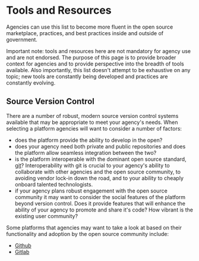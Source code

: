# Tools and Resources

Agencies can use this list to become more fluent in the open source marketplace, practices, and best practices inside and outside of government.

Important note: tools and resources here are not mandatory for agency use and are not endorsed.  The purpose of this page is to provide broader context for agencies and to provide perspective into the breadth of tools available.  Also importantly, this list doesn't attempt to be exhaustive on any topic; new tools are constantly being developed and practices are constantly evolving.


## Source Version Control
There are a number of robust, modern source version control systems available that may be appropriate to meet your agency's needs. When selecting a platform agencies will want to consider a number of factors:
- does the platform provide the ability to develop in the open?
- does your agency need both private and public repositories and does the platform allow seamless integration between the two? 
- is the platform interoperable with the dominant open source standard, [git](https://git-scm.com/)? Interoperability with git is crucial to your agency's ability to collaborate with other agencies and the open source community, to avoiding vendor lock-in down the road, and to your ability to cheaply onboard talented technologists.
- if your agency plans robust engagement with the open source community it may want to consider the social features of the platform beyond version control. Does it provide features that will enhance the ability of your agency to promote and share it's code? How vibrant is the existing user community?

Some platforms that agencies may want to take a look at based on their functionality and adoption by the open source community include:
- [Github](https://github.com)
- [Gitlab](https://gitlab.com)
- [Bitbucket](https://bitbucket.org)

## Code quality and security
A number of commercial and free tools exist that agencies can optionally use as part of their development and code publication process to dramatically lower the risk that inappropriate or insecure content is released as well as the cost of doing so. 

Increasingly, these tools can be configured to reflect the specific security policies of your agency and can be integrated directly into your agency's developer workflow, scanning code automatically whenever code is committed or pushed for passwords, keys, watchwords, and other potentially sensitive information.  Some tools also provide broader capabilities related to coding standards and quality, etc.  In developing it's overall source code strategy, your agency may want to consider integrating these kinds of tools into your developer workflow, contractually require their use by vendors, or use them to assess the quality and security of deliverables prior to accepting receipt. 

Tools to consider include:
- [Clouseau](https://github.com/cfpb/clouseau)
- [Poirot](https://github.com/emanuelfeld/poirot)
- 


## Development practices for government
A number of communities of practice exist that agency practitioners can use to keep abreast of open source inside and outside of government, to raise questions, and to share their experiences.
- [Government Community on Github](https://github.com/government/welcome#readme)
- open source listserv
- security listserv
- digital service listserv

## Analogous work in related fields
- education
- France
- llvm
- 
